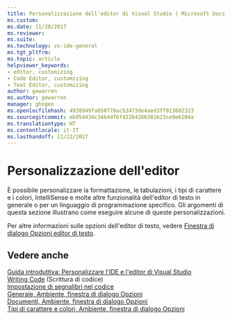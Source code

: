 ```yaml
---
title: Personalizzazione dell'editor di Visual Studio | Microsoft Docs
ms.custom: 
ms.date: 11/20/2017
ms.reviewer: 
ms.suite: 
ms.technology: vs-ide-general
ms.tgt_pltfrm: 
ms.topic: article
helpviewer_keywords:
- editor, customizing
- Code Editor, customizing
- Text Editor, customizing
author: gewarren
ms.author: gewarren
manager: ghogen
ms.openlocfilehash: 4938949fa050770acb3473de4aed3ff913882323
ms.sourcegitcommit: eb954434c34b4df6fd2264266381b23ce9e6204a
ms.translationtype: HT
ms.contentlocale: it-IT
ms.lasthandoff: 11/22/2017
---
```

# <a name="customizing-the-editor"></a>Personalizzazione dell'editor

È possibile personalizzare la formattazione, le tabulazioni, i tipi di carattere e i colori, IntelliSense e molte altre funzionalità dell'editor di testo in generale o per un linguaggio di programmazione specifico. Gli argomenti di questa sezione illustrano come eseguire alcune di queste personalizzazioni.

Per altre informazioni sulle opzioni dell'editor di testo, vedere [Finestra di dialogo Opzioni editor di testo](../ide/reference/text-editor-options-dialog-box.md).

## <a name="see-also"></a>Vedere anche

[Guida introduttiva: Personalizzare l'IDE e l'editor di Visual Studio](../ide/quickstart-personalize-the-ide.md)  
[Writing Code](../ide/writing-code-in-the-code-and-text-editor.md) (Scrittura di codice)  
[Impostazione di segnalibri nel codice](../ide/setting-bookmarks-in-code.md)  
[Generale, Ambiente, finestra di dialogo Opzioni](../ide/reference/general-environment-options-dialog-box.md)  
[Documenti, Ambiente, finestra di dialogo Opzioni](../ide/reference/documents-environment-options-dialog-box.md)  
[Tipi di carattere e colori, Ambiente, finestra di dialogo Opzioni](../ide/reference/fonts-and-colors-environment-options-dialog-box.md)